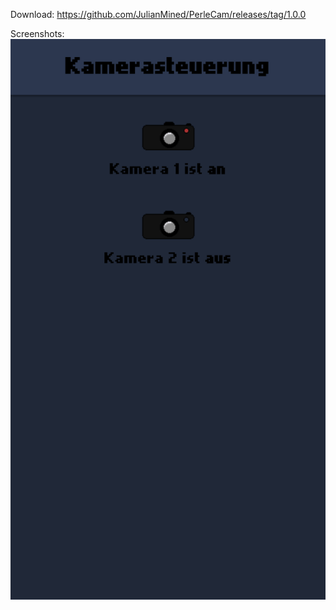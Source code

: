 Download: https://github.com/JulianMined/PerleCam/releases/tag/1.0.0

Screenshots:
![alt text](https://raw.githubusercontent.com/JulianMined/PerleCam/master/screenshots/1.png)